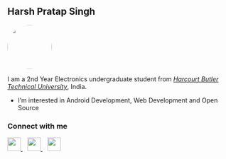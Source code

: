 ## Harsh Pratap Singh 
<a href="https://github.com/codeguyhp"><img src="https://media-exp1.licdn.com/dms/image/C4E03AQGdYr1w8kRxLQ/profile-displayphoto-shrink_400_400/0/1622553998715?e=1640822400&v=beta&t=hxUxQ2A1XDb2M63-ZdaC7kwPYRjB05pKAOe6MrDh3uk" width="100px;" style="border-radius:50%" alt=""/><br /></a>

I am a 2nd Year Electronics undergraduate student from <a href="hbtu.ac.in">_Harcourt Butler Technical University_</a>, India.<br>

- I’m interested in Android Development, Web Development and Open Source

### Connect with me
<p>
  <a href="https://twitter.com/HarshPr58145070">
    <img width="30px" src="https://www.vectorlogo.zone/logos/twitter/twitter-official.svg" />
  </a>&ensp;
  <a href="https://www.linkedin.com/in/harsh-pratap-singh-a82858202/">
    <img width="30px" src="https://www.vectorlogo.zone/logos/linkedin/linkedin-icon.svg" />
  </a>&ensp;
  <a href="https://www.instagram.com/_.harsh_pratap_singh._/">
    <img width="30px" src="https://www.vectorlogo.zone/logos/instagram/instagram-icon.svg" />
  </a>
</p>
